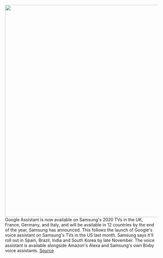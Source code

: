 <img src='https://cdn.vox-cdn.com/thumbor/ZOFHs008YeXXqPtzKDlrmq_CGVY=/0x0:1000x545/1200x800/filters:focal(186x350:346x510)/cdn.vox-cdn.com/uploads/chorus_image/image/67822272/Samsung_Smart_TV_voice_cap_main1.0.jpg' width='700px' /><br/>
Google Assistant is now available on Samsung's 2020 TVs in the UK, France, Germany, and Italy, and will be available in 12 countries by the end of the year, Samsung has announced. This follows the launch of Google's voice assistant on Samsung's TVs in the US last month. Samsung says it'll roll out in Spain, Brazil, India and South Korea by late November. The voice assistant is available alongside Amazon's Alexa and Samsung's own Bixby voice assistants.
<a href='https://www.theverge.com/2020/11/20/21579081/google-assistant-samsung-2020-smart-tvs-voice-assistant'> Source <a/>